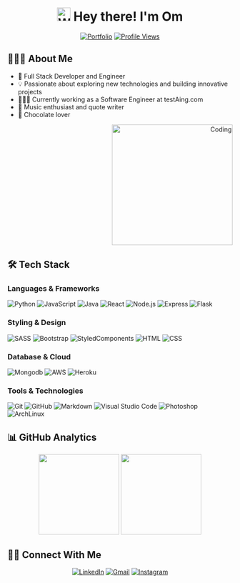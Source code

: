 <div align="center">
  <h1>
    <img src="https://c.tenor.com/oqyUP8ollp8AAAAi/amphibia-anne-boonchuy.gif" alt="Waving hand" width="30px">
    Hey there! I'm Om
  </h1>
  
  [![Portfolio](https://img.shields.io/badge/Portfolio-omrawat.xyz-blue?style=for-the-badge)](https://omrawat.xyz/)
  [![Profile Views](https://komarev.com/ghpvc/?username=omrawat23&style=for-the-badge)](https://github.com/omrawat23)
</div>

## 👨🏻‍💻 About Me

- 🚀 Full Stack Developer and Engineer
- 💡 Passionate about exploring new technologies and building innovative projects
- 👨🏻‍💻 Currently working as a Software Engineer at testAing.com
- 🎵 Music enthusiast and quote writer
- 🍫 Chocolate lover

<div align="right">
  <img alt="Coding" src="https://media.giphy.com/media/CcwLAV11cALh3OuEJ5/giphy.gif" width="270px"/>
</div>

## 🛠 Tech Stack

### Languages & Frameworks
![Python](https://img.shields.io/badge/-Python-05122A?style=flat&logo=python)
![JavaScript](https://img.shields.io/badge/-JavaScript-05122A?style=flat&logo=javascript)
![Java](https://img.shields.io/badge/-Java-05122A?style=flat&logo=Java&logoColor=FFA518)
![React](https://img.shields.io/badge/-React-05122A?style=flat&logo=react)
![Node.js](https://img.shields.io/badge/-Node.js-05122A?style=flat&logo=node.js)
![Express](https://img.shields.io/badge/Express.js-05122A?style=flat)
![Flask](https://img.shields.io/badge/-Flask-05122A?style=flat&logo=flask)

### Styling & Design
![SASS](https://img.shields.io/badge/Sass-05122A?style=flat&logo=sass&logoColor=white)
![Bootstrap](https://img.shields.io/badge/-Bootstrap-05122A?style=flat&logo=bootstrap&logoColor=563D7C)
![StyledComponents](https://img.shields.io/badge/styled--components-05122A?style=flat&logo=styled-components&logoColor=white)
![HTML](https://img.shields.io/badge/-HTML-05122A?style=flat&logo=HTML5)
![CSS](https://img.shields.io/badge/-CSS-05122A?style=flat&logo=CSS3&logoColor=1572B6)

### Database & Cloud
![Mongodb](https://img.shields.io/badge/MongoDB-05122A?style=flat&logo=mongodb&logoColor=white)
![AWS](https://img.shields.io/badge/Amazon_AWS-05122A?style=flat&logo=amazon-aws&logoColor=white)
![Heroku](https://img.shields.io/badge/Heroku-05122A?style=flat&logo=heroku&logoColor=white)

### Tools & Technologies
![Git](https://img.shields.io/badge/-Git-05122A?style=flat&logo=git)
![GitHub](https://img.shields.io/badge/-GitHub-05122A?style=flat&logo=github)
![Markdown](https://img.shields.io/badge/-Markdown-05122A?style=flat&logo=markdown)
![Visual Studio Code](https://img.shields.io/badge/-Visual%20Studio%20Code-05122A?style=flat&logo=visual-studio-code&logoColor=007ACC)
![Photoshop](https://img.shields.io/badge/-Photoshop-05122A?style=flat&logo=adobe-photoshop)
![ArchLinux](https://img.shields.io/badge/Arch_Linux-05122A?style=flat&logo=arch-linux&logoColor=white)

## 📊 GitHub Analytics

<div align="center">
  <img height="180em" src="https://github-readme-stats-eight-theta.vercel.app/api?username=omrawat23&show_icons=true&theme=algolia&include_all_commits=true&count_private=true"/>
  <img height="180em" src="https://github-readme-stats-eight-theta.vercel.app/api/top-langs/?username=omrawat23&layout=compact&langs_count=8&theme=algolia"/>
</div>

## 🤝🏻 Connect With Me

<div align="center">
  
[![LinkedIn](https://img.shields.io/badge/-omrawat23-0077B5?style=for-the-badge&logo=Linkedin&logoColor=white)](https://www.linkedin.com/in/omrawat23)
[![Gmail](https://img.shields.io/badge/-omraw29@gmail.com-D14836?style=for-the-badge&logo=Gmail&logoColor=white)](mailto:omraw29@gmail.com)
[![Instagram](https://img.shields.io/badge/-0miii.29-E4405F?style=for-the-badge&logo=Instagram&logoColor=white)](https://instagram.com/0miii.29)

</div>
